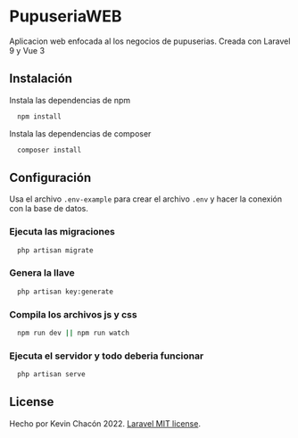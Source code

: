 # PupuseriaWEB

Aplicacion web enfocada al los negocios de pupuserias. Creada con Laravel 9 y Vue 3

## Instalación

Instala las dependencias de npm

```bash
  npm install
```
Instala las dependencias de composer

```bash
  composer install
```

## Configuración

Usa el archivo ` .env-example ` para crear el archivo `.env` y hacer la conexión con la base de datos.

### Ejecuta las migraciones

```bash
  php artisan migrate
```

### Genera la llave

```bash
  php artisan key:generate
```

### Compila los archivos js y css

```bash
  npm run dev || npm run watch
```

### Ejecuta el servidor y todo deberia funcionar

```bash
  php artisan serve
```

## License
Hecho por Kevin Chacón 2022.
[Laravel MIT license](https://opensource.org/licenses/MIT).